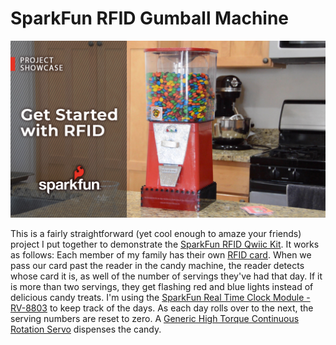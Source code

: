 # SparkFun RFID Gumball Machine
![Gumball Machine capture from video](images/Project_RFID.jpg)

This is a fairly straightforward (yet cool enough to amaze your friends) project I put together to demonstrate the [SparkFun RFID Qwiic Kit](https://www.sparkfun.com/products/15209). It works as follows:
Each member of my family has their own [RFID card](https://www.sparkfun.com/products/14325). When we pass our card past the reader in the candy machine, the reader detects whose card it is, as well of the number of servings they've had that day. If it is more than two servings, they get flashing red and blue lights instead of delicious candy treats. I'm using the [SparkFun Real Time Clock Module - RV-8803](https://www.sparkfun.com/products/16281) to keep track of the days. As each day rolls over to the next, the serving numbers are reset to zero. A [Generic High Torque Continuous Rotation Servo](https://www.sparkfun.com/products/93470) dispenses the candy.
